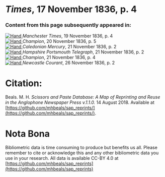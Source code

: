 # *Times*, 17 November 1836, p. 4  
  
### Content from this page subsequently appeared in:  
[![Hand](http://scissorsandpaste.net/wp-content/uploads/2017/06/smallhandpointer.png) ](http://scissorsandpaste.net/results?sap=Manchester-Times/Manchester-Times-19-November-1836-p-4)*Manchester Times*, 19 November 1836, p. 4  
[![Hand](http://scissorsandpaste.net/wp-content/uploads/2017/06/smallhandpointer.png) ](http://scissorsandpaste.net/results?sap=Champion/Champion-20-November-1836-p-5)*Champion*, 20 November 1836, p. 5  
[![Hand](http://scissorsandpaste.net/wp-content/uploads/2017/06/smallhandpointer.png) ](http://scissorsandpaste.net/results?sap=Caledonian-Mercury/Caledonian-Mercury-21-November-1836-p-2)*Caledonian Mercury*, 21 November 1836, p. 2  
[![Hand](http://scissorsandpaste.net/wp-content/uploads/2017/06/smallhandpointer.png) ](http://scissorsandpaste.net/results?sap=Hampshire-Portsmouth-Telegraph/Hampshire-Portsmouth-Telegraph-21-November-1836-p-2)*Hampshire Portsmouth Telegraph*, 21 November 1836, p. 2  
[![Hand](http://scissorsandpaste.net/wp-content/uploads/2017/06/smallhandpointer.png) ](http://scissorsandpaste.net/results?sap=Champion/Champion-21-November-1836-p-4)*Champion*, 21 November 1836, p. 4  
[![Hand](http://scissorsandpaste.net/wp-content/uploads/2017/06/smallhandpointer.png) ](http://scissorsandpaste.net/results?sap=Newcastle-Courant/Newcastle-Courant-26-November-1836-p-2)*Newcastle Courant*, 26 November 1836, p. 2  


# Citation: 

Beals. M. H. *Scissors and Paste Database: A Map of Reprinting and Reuse in the Anglophone Newspaper Press v.1.1.0.* 14 August 2018. Available at [https://github.com/mhbeals/sap_reprints/](https://github.com/mhbeals/sap_reprints/). 

# Nota Bona

Bibliometric data is time consuming to produce but benefits us all. Please remember to cite or acknowledge this and any other bibliometric data you use in your research. All data is available CC-BY 4.0 at [https://github.com/mhbeals/sap_reprints](https://github.com/mhbeals/sap_reprints)